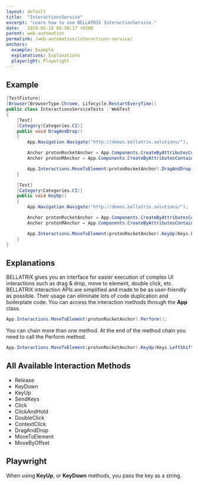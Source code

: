```yaml
---
layout: default
title:  "InteractionsService"
excerpt: "Learn how to use BELLATRIX InteractionService."
date:   2019-05-18 06:50:17 +0200
parent: web-automation
permalink: /web-automation/interactions-service/
anchors:
  example: Example
  explanations: Explanations
  playwright: Playwright
---
```

Example
-------
```csharp
[TestFixture]
[Browser(BrowserType.Chrome, Lifecycle.RestartEveryTime)]
public class InteractionsServiceTests : WebTest
{
    [Test]
    [Category(Categories.CI)]
    public void DragAndDrop()
    {
        App.Navigation.Navigate("http://demos.bellatrix.solutions/");

        Anchor protonRocketAnchor = App.Components.CreateByAttributesContaining<Anchor>("href", "/proton-rocket/");
        Anchor protonMAnchor = App.Components.CreateByAttributesContaining<Anchor>("href", "/proton-m/");

        App.Interactions.MoveToElement(protonRocketAnchor).DragAndDrop(protonRocketAnchor, protonMAnchor).Perform();
    }

    [Test]
    [Category(Categories.CI)]
    public void KeyUp()
    {
        App.Navigation.Navigate("http://demos.bellatrix.solutions/");

        Anchor protonRocketAnchor = App.Components.CreateByAttributesContaining<Anchor>("href", "/proton-rocket/");
        Anchor protonMAnchor = App.Components.CreateByAttributesContaining<Anchor>("href", "/proton-m/");

        App.Interactions.MoveToElement(protonRocketAnchor).KeyUp(Keys.LeftShift).ContextClick().Perform();
    }
}
```

Explanations
------------
BELLATRIX gives you an interface for easier execution of complex UI interactions such as drag & drop, move to element, double click, etc. BELLATRIX interaction APIs are simplified and made to be as user-friendly as possible. Their usage can eliminate lots of code duplication and boilerplate code. You can access the interaction methods through the **App** class.
```csharp
App.Interactions.MoveToElement(protonRocketAnchor).Perform();
```
You can chain more than one method. At the end of the method chain you need to call the Perform method.
```csharp
App.Interactions.MoveToElement(protonRocketAnchor).KeyUp(Keys.LeftShift).ContextClick().Perform();
```
All Available Interaction Methods
---------------------------------
- Release
- KeyDown
- KeyUp
- SendKeys
- Click
- ClickAndHold
- DoubleClick
- ContextClick
- DragAndDrop
- MoveToElement
- MoveByOffset

Playwright
------------
When using **KeyUp**, or **KeyDown** methods, you pass the key as a string.